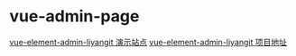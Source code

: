 # vue-admin-page
[vue-element-admin-liyangit 演示站点](https://liyang-it.github.io/vue-admin-page)
[vue-element-admin-liyangit 项目地址]([https://github.com/liyang-it/vue-element-admin-liyangit)
